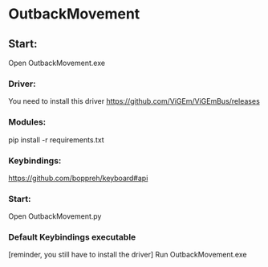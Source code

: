 # OutbackMovement

## Start:
Open OutbackMovement.exe

### Driver:
You need to install this driver https://github.com/ViGEm/ViGEmBus/releases

### Modules:
pip install -r requirements.txt

### Keybindings:
https://github.com/boppreh/keyboard#api

### Start:
Open OutbackMovement.py

### Default Keybindings executable 
[reminder, you still have to install the driver]
Run OutbackMovement.exe
